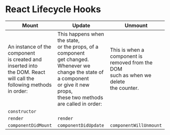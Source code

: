 # React Lifecycle Hooks

| Mount |Update  | Unmount |
|--|--|--|
|An instance of the component <br> is created and inserted into <br> the DOM. React will call the <br> following methods in order:| This happens when the state, <br> or the props, of a component <br> get changed. Whenever we <br> change the state of a component <br> or give it new props, <br> these two methods are called in order:  | This is when a component is <br> removed from the DOM <br> such as when we delete <br> the counter.  |
|`constructor`  |  |  |
|`render`  | `render` |  |
|`componentDidMount`  |`componentDidUpdate`  | `componentWillUnmount` |
